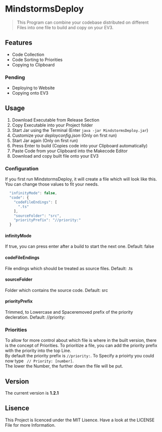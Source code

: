 # MindstormsDeploy
> This Program can combine your codebase distributed on different Files into one file to build and copy on your EV3.
## Features 
* Code Collection
* Code Sorting to Priorities
* Copying to Clipboard
### Pending
* Deploying to Website
* Copying onto EV3
## Usage
1. Download Executable from Release Section
2. Copy Executable into your Project folder
3. Start Jar using the Terminal (Enter ``` java -jar MindstormsDeploy.jar ```)
4. Customize your *deployconfig.json* (Only on first run)
5. Start Jar again (Only on first run)
6. Press Enter to build (Copies code into your Clipboard automatically)
7. Paste Code from your Clipboard into the Makecode Editor
8. Download and copy built file onto your EV3
### Configuration
If you first run MindstormsDeploy, it will create a file which will look like this.
You can change those values to fit your needs.
``` javascript 
  "infinityMode": false,
  "code": {
    "codeFileEndings": [
      ".ts"
    ],
    "sourceFolder": "src",
    "priorityPrefix": "//priority:"
  }
```
#### infinityMode
If true, you can press enter after a build to start the next one. Default: false
#### codeFileEndings
File endings which should be treated as source files. Default: .ts
#### sourceFolder
Folder which contains the source code. Default: src
#### priorityPrefix
Trimmed, to Lowercase and Spaceremoved prefix of the priority decleration. Default: //priority:
### Priorities
To allow for more control about which file is where in the built version, there is the concept of Priorities. To prioritize a file, you can add the priority prefix with the priority into the top Line.
<br>By default the priority prefix is ```//priority:```. To Specify a prioirty you could now type ``` // Priority: [number]```.
<br>The lower the Number, the further down the file will be put.
## Version
The current version is **1.2.1**
## Lisence
This Project is licenced under the MIT Lisence. Have a look at the LICENSE File for more Information.

